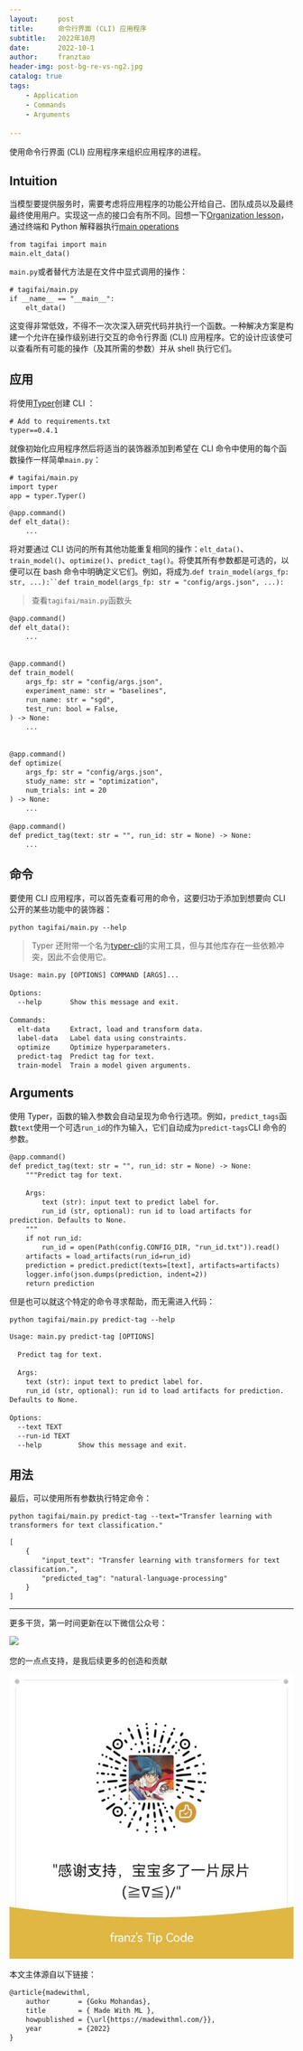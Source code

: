 ```yaml
---
layout:     post
title:      命令行界面 (CLI) 应用程序
subtitle:   2022年10月
date:       2022-10-1
author:     franztao
header-img: post-bg-re-vs-ng2.jpg
catalog: true
tags:
    - Application
    - Commands
    - Arguments

---
```


使用命令行界面 (CLI) 应用程序来组织应用程序的进程。

## Intuition

当模型要提供服务时，需要考虑将应用程序的功能公开给自己、团队成员以及最终最终使用用户。实现这一点的接口会有所不同。回想一下[Organization lesson](https://franztao.github.io/2022/10/10/Organization/)，通过终端和 Python 解释器执行[main operations](https://franztao.github.io/2022/10/10/Organization/#operations)

```
from tagifai import main
main.elt_data()
```

`main.py`或者替代方法是在文件中显式调用的操作：

```
# tagifai/main.py
if __name__ == "__main__":
    elt_data()
```

这变得非常低效，不得不一次次深入研究代码并执行一个函数。一种解决方案是构建一个允许在操作级别进行交互的命令行界面 (CLI) 应用程序。它的设计应该使可以查看所有可能的操作（及其所需的参数）并从 shell 执行它们。

## 应用

将使用[Typer](https://typer.tiangolo.com/)创建 CLI ：

```
# Add to requirements.txt
typer==0.4.1
```

就像初始化应用程序然后将适当的装饰器添加到希望在 CLI 命令中使用的每个函数操作一样简单`main.py`：

```
# tagifai/main.py
import typer
app = typer.Typer()
```

```
@app.command()
def elt_data():
    ...
```

将对要通过 CLI 访问的所有其他功能重复相同的操作：`elt_data()`、`train_model()`、`optimize()`、`predict_tag()`。将使其所有参数都是可选的，以便可以在 bash 命令中明确定义它们。例如，将成为.`def train_model(args_fp: str, ...):``def train_model(args_fp: str = "config/args.json", ...):`

> 查看`tagifai/main.py`函数头

```
@app.command()
def elt_data():
    ...


@app.command()
def train_model(
    args_fp: str = "config/args.json",
    experiment_name: str = "baselines",
    run_name: str = "sgd",
    test_run: bool = False,
) -> None:
    ...


@app.command()
def optimize(
    args_fp: str = "config/args.json",
    study_name: str = "optimization",
    num_trials: int = 20
) -> None:
    ...

@app.command()
def predict_tag(text: str = "", run_id: str = None) -> None:
    ...
```

## 命令

要使用 CLI 应用程序，可以首先查看可用的命令，这要归功于添加到想要向 CLI 公开的某些功能中的装饰器：

```
python tagifai/main.py --help
```

> Typer 还附带一个名为[typer-cli](https://typer.tiangolo.com/typer-cli/)的实用工具，但与其他库存在一些依赖冲突，因此不会使用它。

```
Usage: main.py [OPTIONS] COMMAND [ARGS]...

Options:
  --help       Show this message and exit.

Commands:
  elt-data     Extract, load and transform data.
  label-data   Label data using constraints.
  optimize     Optimize hyperparameters.
  predict-tag  Predict tag for text.
  train-model  Train a model given arguments.
```

## Arguments

使用 Typer，函数的输入参数会自动呈现为命令行选项。例如，`predict_tags`函数`text`使用一个可选`run_id`的作为输入，它们自动成为`predict-tags`CLI 命令的参数。

```
@app.command()
def predict_tag(text: str = "", run_id: str = None) -> None:
    """Predict tag for text.

    Args:
        text (str): input text to predict label for.
        run_id (str, optional): run id to load artifacts for prediction. Defaults to None.
    """
    if not run_id:
        run_id = open(Path(config.CONFIG_DIR, "run_id.txt")).read()
    artifacts = load_artifacts(run_id=run_id)
    prediction = predict.predict(texts=[text], artifacts=artifacts)
    logger.info(json.dumps(prediction, indent=2))
    return prediction
```

但是也可以就这个特定的命令寻求帮助，而无需进入代码：

```
python tagifai/main.py predict-tag --help
```

```
Usage: main.py predict-tag [OPTIONS]

  Predict tag for text.

  Args:
    text (str): input text to predict label for.
    run_id (str, optional): run id to load artifacts for prediction. Defaults to None.

Options:
  --text TEXT
  --run-id TEXT
  --help         Show this message and exit.
```

## 用法

最后，可以使用所有参数执行特定命令：

```
python tagifai/main.py predict-tag --text="Transfer learning with transformers for text classification."
```

```
[
    {
        "input_text": "Transfer learning with transformers for text classification.",
        "predicted_tag": "natural-language-processing"
    }
]
```

___

更多干货，第一时间更新在以下微信公众号：

![](https://raw.githubusercontent.com/franztao/blog_picture/main/marktext/2022-12-03-12-49-27-weixin.png)

您的一点点支持，是我后续更多的创造和贡献

![](https://raw.githubusercontent.com/franztao/blog_picture/main/marktext/2022-12-03-12-50-26-0ea6fc0f877f03a079f15c70641fa7b.jpg)

本文主体源自以下链接：

```
@article{madewithml,
    author       = {Goku Mohandas},
    title        = { Made With ML },
    howpublished = {\url{https://madewithml.com/}},
    year         = {2022}
}
```